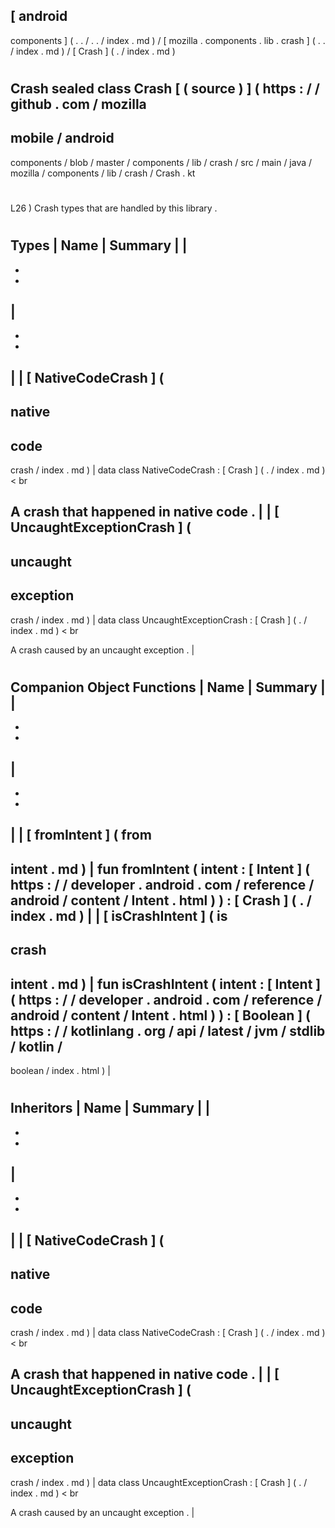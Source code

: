 [
android
-
components
]
(
.
.
/
.
.
/
index
.
md
)
/
[
mozilla
.
components
.
lib
.
crash
]
(
.
.
/
index
.
md
)
/
[
Crash
]
(
.
/
index
.
md
)
#
Crash
sealed
class
Crash
[
(
source
)
]
(
https
:
/
/
github
.
com
/
mozilla
-
mobile
/
android
-
components
/
blob
/
master
/
components
/
lib
/
crash
/
src
/
main
/
java
/
mozilla
/
components
/
lib
/
crash
/
Crash
.
kt
#
L26
)
Crash
types
that
are
handled
by
this
library
.
#
#
#
Types
|
Name
|
Summary
|
|
-
-
-
|
-
-
-
|
|
[
NativeCodeCrash
]
(
-
native
-
code
-
crash
/
index
.
md
)
|
data
class
NativeCodeCrash
:
[
Crash
]
(
.
/
index
.
md
)
<
br
>
A
crash
that
happened
in
native
code
.
|
|
[
UncaughtExceptionCrash
]
(
-
uncaught
-
exception
-
crash
/
index
.
md
)
|
data
class
UncaughtExceptionCrash
:
[
Crash
]
(
.
/
index
.
md
)
<
br
>
A
crash
caused
by
an
uncaught
exception
.
|
#
#
#
Companion
Object
Functions
|
Name
|
Summary
|
|
-
-
-
|
-
-
-
|
|
[
fromIntent
]
(
from
-
intent
.
md
)
|
fun
fromIntent
(
intent
:
[
Intent
]
(
https
:
/
/
developer
.
android
.
com
/
reference
/
android
/
content
/
Intent
.
html
)
)
:
[
Crash
]
(
.
/
index
.
md
)
|
|
[
isCrashIntent
]
(
is
-
crash
-
intent
.
md
)
|
fun
isCrashIntent
(
intent
:
[
Intent
]
(
https
:
/
/
developer
.
android
.
com
/
reference
/
android
/
content
/
Intent
.
html
)
)
:
[
Boolean
]
(
https
:
/
/
kotlinlang
.
org
/
api
/
latest
/
jvm
/
stdlib
/
kotlin
/
-
boolean
/
index
.
html
)
|
#
#
#
Inheritors
|
Name
|
Summary
|
|
-
-
-
|
-
-
-
|
|
[
NativeCodeCrash
]
(
-
native
-
code
-
crash
/
index
.
md
)
|
data
class
NativeCodeCrash
:
[
Crash
]
(
.
/
index
.
md
)
<
br
>
A
crash
that
happened
in
native
code
.
|
|
[
UncaughtExceptionCrash
]
(
-
uncaught
-
exception
-
crash
/
index
.
md
)
|
data
class
UncaughtExceptionCrash
:
[
Crash
]
(
.
/
index
.
md
)
<
br
>
A
crash
caused
by
an
uncaught
exception
.
|
